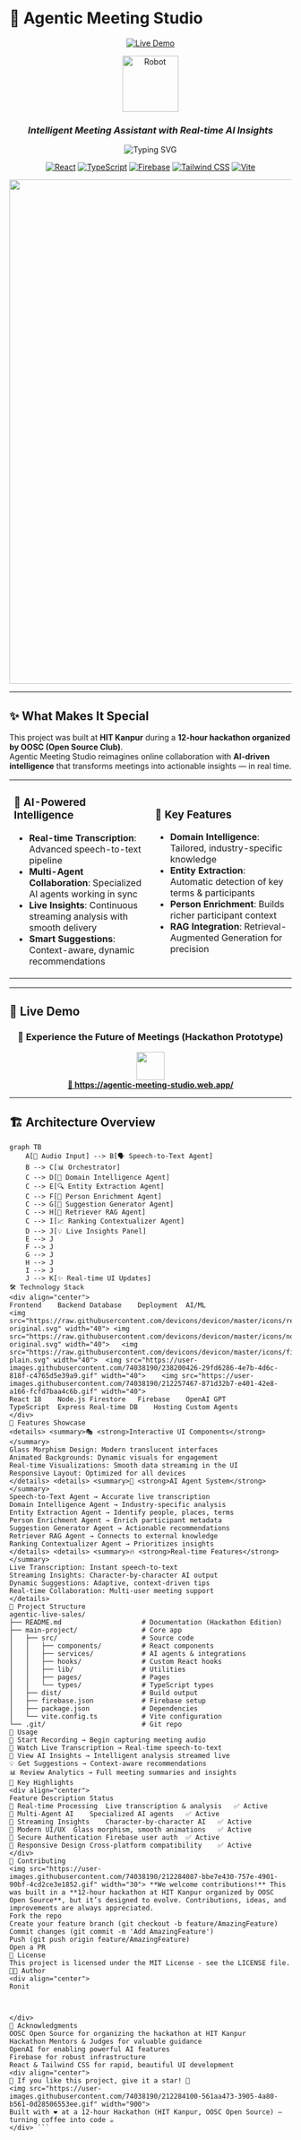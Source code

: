 # 🤖 Agentic Meeting Studio

<div align="center">

[![Live Demo](https://img.shields.io/badge/🚀%20Live%20Demo-Visit%20Now-brightgreen?style=for-the-badge&logo=vercel&logoColor=white)](https://agentic-meeting-studio.web.app/)

<img src="https://raw.githubusercontent.com/Tarikul-Islam-Anik/Animated-Fluent-Emojis/master/Emojis/Objects/Robot.png" alt="Robot" width="100" height="100" />

### *Intelligent Meeting Assistant with Real-time AI Insights*

<p align="center">
  <img src="https://readme-typing-svg.herokuapp.com?font=Fira+Code&pause=1000&color=6366F1&center=true&vCenter=true&width=435&lines=AI-Powered+Meeting+Intelligence;Real-time+Transcription+%26+Analysis;Multi-Agent+AI+Architecture;Live+Streaming+Insights" alt="Typing SVG" />
</p>

[![React](https://img.shields.io/badge/React-20232A?style=for-the-badge&logo=react&logoColor=61DAFB)](https://reactjs.org/)
[![TypeScript](https://img.shields.io/badge/TypeScript-007ACC?style=for-the-badge&logo=typescript&logoColor=white)](https://www.typescriptlang.org/)
[![Firebase](https://img.shields.io/badge/Firebase-039BE5?style=for-the-badge&logo=Firebase&logoColor=white)](https://firebase.google.com/)
[![Tailwind CSS](https://img.shields.io/badge/Tailwind_CSS-38B2AC?style=for-the-badge&logo=tailwind-css&logoColor=white)](https://tailwindcss.com/)
[![Vite](https://img.shields.io/badge/Vite-646CFF?style=for-the-badge&logo=vite&logoColor=white)](https://vitejs.dev/)

<img src="https://user-images.githubusercontent.com/74038190/212284100-561aa473-3905-4a80-b561-0d28506553ee.gif" width="900">

</div>

---

## ✨ What Makes It Special

This project was built at **HIT Kanpur** during a **12-hour hackathon organized by OOSC (Open Source Club)**.  
Agentic Meeting Studio reimagines online collaboration with **AI-driven intelligence** that transforms meetings into actionable insights — in real time.

<table>
<tr>
<td width="50%">

### 🧠 **AI-Powered Intelligence**
- **Real-time Transcription**: Advanced speech-to-text pipeline  
- **Multi-Agent Collaboration**: Specialized AI agents working in sync  
- **Live Insights**: Continuous streaming analysis with smooth delivery  
- **Smart Suggestions**: Context-aware, dynamic recommendations  

</td>
<td width="50%">

### 🎯 **Key Features**
- **Domain Intelligence**: Tailored, industry-specific knowledge  
- **Entity Extraction**: Automatic detection of key terms & participants  
- **Person Enrichment**: Builds richer participant context  
- **RAG Integration**: Retrieval-Augmented Generation for precision  

</td>
</tr>
</table>

---

## 🚀 Live Demo

<div align="center">

### 🌟 **Experience the Future of Meetings (Hackathon Prototype)**

<a href="https://agentic-meeting-studio.web.app/" target="_blank">
  <img src="https://user-images.githubusercontent.com/74038190/212284087-bbe7e430-757e-4901-90bf-4cd2ce3e1852.gif" width="50">
  <br>
  <strong>🔗 https://agentic-meeting-studio.web.app/</strong>
</a>

</div>

---

## 🏗️ Architecture Overview

```mermaid
graph TB
    A[🎤 Audio Input] --> B[🗣️ Speech-to-Text Agent]
    B --> C[📊 Orchestrator]
    C --> D[🧠 Domain Intelligence Agent]
    C --> E[🔍 Entity Extraction Agent]
    C --> F[👤 Person Enrichment Agent]
    C --> G[📝 Suggestion Generator Agent]
    C --> H[🔗 Retriever RAG Agent]
    C --> I[📈 Ranking Contextualizer Agent]
    D --> J[💡 Live Insights Panel]
    E --> J
    F --> J
    G --> J
    H --> J
    I --> J
    J --> K[✨ Real-time UI Updates]
🛠️ Technology Stack
<div align="center">
Frontend	Backend	Database	Deployment	AI/ML
<img src="https://raw.githubusercontent.com/devicons/devicon/master/icons/react/react-original.svg" width="40">	<img src="https://raw.githubusercontent.com/devicons/devicon/master/icons/nodejs/nodejs-original.svg" width="40">	<img src="https://raw.githubusercontent.com/devicons/devicon/master/icons/firebase/firebase-plain.svg" width="40">	<img src="https://user-images.githubusercontent.com/74038190/238200426-29fd6286-4e7b-4d6c-818f-c4765d5e39a9.gif" width="40">	<img src="https://user-images.githubusercontent.com/74038190/212257467-871d32b7-e401-42e8-a166-fcfd7baa4c6b.gif" width="40">
React 18	Node.js	Firestore	Firebase	OpenAI GPT
TypeScript	Express	Real-time DB	Hosting	Custom Agents
</div>
🎨 Features Showcase
<details> <summary>🎭 <strong>Interactive UI Components</strong></summary>
Glass Morphism Design: Modern translucent interfaces
Animated Backgrounds: Dynamic visuals for engagement
Real-time Visualizations: Smooth data streaming in the UI
Responsive Layout: Optimized for all devices
</details> <details> <summary>🤖 <strong>AI Agent System</strong></summary>
Speech-to-Text Agent → Accurate live transcription
Domain Intelligence Agent → Industry-specific analysis
Entity Extraction Agent → Identify people, places, terms
Person Enrichment Agent → Enrich participant metadata
Suggestion Generator Agent → Actionable recommendations
Retriever RAG Agent → Connects to external knowledge
Ranking Contextualizer Agent → Prioritizes insights
</details> <details> <summary>🔥 <strong>Real-time Features</strong></summary>
Live Transcription: Instant speech-to-text
Streaming Insights: Character-by-character AI output
Dynamic Suggestions: Adaptive, context-driven tips
Real-time Collaboration: Multi-user meeting support
</details>
📁 Project Structure
agentic-live-sales/
├── README.md                    # Documentation (Hackathon Edition)
├── main-project/                # Core app
│   ├── src/                     # Source code
│   │   ├── components/          # React components
│   │   ├── services/            # AI agents & integrations
│   │   ├── hooks/               # Custom React hooks
│   │   ├── lib/                 # Utilities
│   │   ├── pages/               # Pages
│   │   └── types/               # TypeScript types
│   ├── dist/                    # Build output
│   ├── firebase.json            # Firebase setup
│   ├── package.json             # Dependencies
│   └── vite.config.ts           # Vite configuration
└── .git/                        # Git repo
🎯 Usage
🎤 Start Recording → Begin capturing meeting audio
👀 Watch Live Transcription → Real-time speech-to-text
🧠 View AI Insights → Intelligent analysis streamed live
💡 Get Suggestions → Context-aware recommendations
📊 Review Analytics → Full meeting summaries and insights
🌟 Key Highlights
<div align="center">
Feature	Description	Status
🎯 Real-time Processing	Live transcription & analysis	✅ Active
🤖 Multi-Agent AI	Specialized AI agents	✅ Active
🔄 Streaming Insights	Character-by-character AI	✅ Active
🎨 Modern UI/UX	Glass morphism, smooth animations	✅ Active
🔐 Secure Authentication	Firebase user auth	✅ Active
📱 Responsive Design	Cross-platform compatibility	✅ Active
</div>
🤝 Contributing
<img src="https://user-images.githubusercontent.com/74038190/212284087-bbe7e430-757e-4901-90bf-4cd2ce3e1852.gif" width="30"> **We welcome contributions!** This was built in a **12-hour hackathon at HIT Kanpur organized by OOSC Open Source**, but it’s designed to evolve. Contributions, ideas, and improvements are always appreciated.
Fork the repo
Create your feature branch (git checkout -b feature/AmazingFeature)
Commit changes (git commit -m 'Add AmazingFeature')
Push (git push origin feature/AmazingFeature)
Open a PR
📄 License
This project is licensed under the MIT License - see the LICENSE file.
👨‍💻 Author
<div align="center">
Ronit



</div>
🙏 Acknowledgments
OOSC Open Source for organizing the hackathon at HIT Kanpur
Hackathon Mentors & Judges for valuable guidance
OpenAI for enabling powerful AI features
Firebase for robust infrastructure
React & Tailwind CSS for rapid, beautiful UI development
<div align="center">
🌟 If you like this project, give it a star! 🌟
<img src="https://user-images.githubusercontent.com/74038190/212284100-561aa473-3905-4a80-b561-0d28506553ee.gif" width="900">
Built with ❤️ at a 12-hour Hackathon (HIT Kanpur, OOSC Open Source) — turning coffee into code ☕
</div> ```
